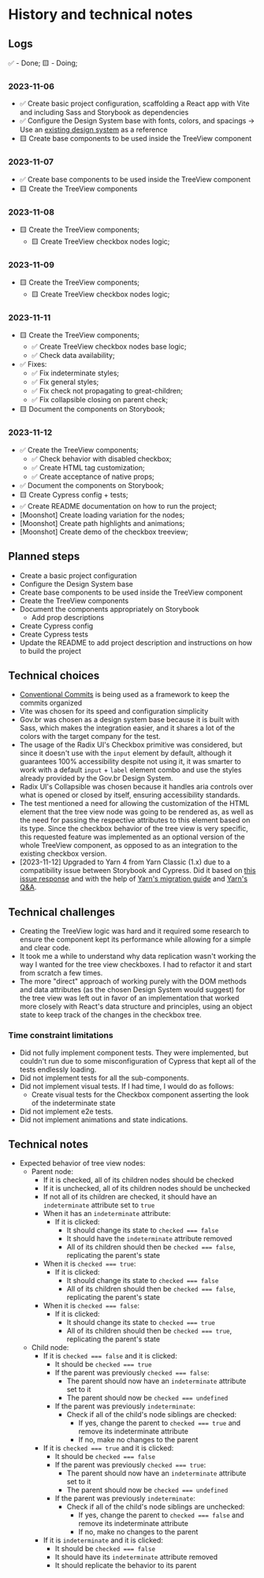 # History and technical notes

## Logs

✅ - Done;
🟨 - Doing;

### 2023-11-06

- ✅ Create basic project configuration, scaffolding a React app with Vite and including Sass and Storybook as dependencies
- ✅ Configure the Design System base with fonts, colors, and spacings -> Use an [existing design system](#technical-choices) as a reference
- 🟨 Create base components to be used inside the TreeView component

### 2023-11-07

- ✅ Create base components to be used inside the TreeView component
- 🟨 Create the TreeView components

### 2023-11-08
- 🟨 Create the TreeView components;
  - 🟨 Create TreeView checkbox nodes logic;

### 2023-11-09
- 🟨 Create the TreeView components;
  - 🟨 Create TreeView checkbox nodes logic;

### 2023-11-11
- 🟨 Create the TreeView components;
  - ✅ Create TreeView checkbox nodes base logic;
  - ✅ Check data availability;
- ✅ Fixes:
  - ✅ Fix indeterminate styles;
  - ✅ Fix general styles;
  - ✅ Fix check not propagating to great-children;
  - ✅ Fix collapsible closing on parent check;
- 🟨 Document the components on Storybook;

### 2023-11-12
- ✅ Create the TreeView components;
  - ✅ Check behavior with disabled checkbox;
  - ✅ Create HTML tag customization;
  - ✅ Create acceptance of native props;
- ✅ Document the components on Storybook;
- 🟨 Create Cypress config + tests;
- ✅ Create README documentation on how to run the project;
- [Moonshot] Create loading variation for the nodes;
- [Moonshot] Create path highlights and animations;
- [Moonshot] Create demo of the checkbox treeview;

## Planned steps

- Create a basic project configuration
- Configure the Design System base
- Create base components to be used inside the TreeView component
- Create the TreeView components
- Document the components appropriately on Storybook
  - Add prop descriptions
- Create Cypress config
- Create Cypress tests
- Update the README to add project description and instructions on how to build the project

## Technical choices

- [Conventional Commits](https://www.conventionalcommits.org/en/v1.0.0/) is being used as a framework to keep the commits organized
- Vite was chosen for its speed and configuration simplicity
- Gov.br was chosen as a design system base because it is built with Sass, which makes the integration easier, and it shares a lot of the colors with the target company for the test.
- The usage of the Radix UI's Checkbox primitive was considered, but since it doesn't use with the `input` element by default, although it guarantees 100% accessibility despite not using it, it was smarter to work with a default `input` + `label` element combo and use the styles already provided by the Gov.br Design System.
- Radix UI's Collapsible was chosen because it handles aria controls over what is opened or closed by itself, ensuring accessibility standards.
- The test mentioned a need for allowing the customization of the HTML element that the tree view node was going to be rendered as, as well as the need for passing the respective attributes to this element based on its type. Since the checkbox behavior of the tree view is very specific, this requested feature was implemented as an optional version of the whole TreeView component, as opposed to as an integration to the existing checkbox version. 
- [2023-11-12] Upgraded to Yarn 4 from Yarn Classic (1.x) due to a compatibility issue between Storybook and Cypress. Did it based on [this issue response](https://github.com/cypress-io/cypress/issues/27370#issuecomment-1649715561) and with the help of [Yarn's migration guide](https://yarnpkg.com/migration/overview) and [Yarn's Q&A](https://yarnpkg.com/getting-started/qa#which-files-should-be-gitignored).

## Technical challenges

- Creating the TreeView logic was hard and it required some research to ensure the component kept its performance while allowing for a simple and clear code.
- It took me a while to understand why data replication wasn't working the way I wanted for the tree view checkboxes. I had to refactor it and start from scratch a few times.
- The more "direct" approach of working purely with the DOM methods and data attributes (as the chosen Design System would suggest) for the tree view was left out in favor of an implementation that worked more closely with React's data structure and principles, using an object state to keep track of the changes in the checkbox tree.

### Time constraint limitations

- Did not fully implement component tests. They were implemented, but couldn't run due to some misconfiguration of Cypress that kept all of the tests endlessly loading.
- Did not implement tests for all the sub-components.
- Did not implement visual tests. If I had time, I would do as follows:
  - Create visual tests for the Checkbox component asserting the look of the indeterminate state
- Did not implement e2e tests.
- Did not implement animations and state indications.

## Technical notes

- Expected behavior of tree view nodes:
  - Parent node:
    - If it is checked, all of its children nodes should be checked
    - If it is unchecked, all of its children nodes should be unchecked
    - If not all of its children are checked, it should have an `indeterminate` attribute set to `true`
    - When it has an `indeterminate` attribute:
      - If it is clicked:
        - It should change its state to `checked === false`
        - It should have the `indeterminate` attribute removed
        - All of its children should then be `checked === false`, replicating the parent's state
    - When it is `checked === true`:
      - If it is clicked:
        - It should change its state to `checked === false`
        - All of its children should then be `checked === false`, replicating the parent's state
    - When it is `checked === false`:
      - If it is clicked:
        - It should change its state to `checked === true`
        - All of its children should then be `checked === true`, replicating the parent's state
  - Child node:
    - If it is `checked === false` and it is clicked:
      - It should be `checked === true`
      - If the parent was previously `checked === false`:
        - The parent should now have an `indeterminate` attribute set to it
        - The parent should now be `checked === undefined`
      - If the parent was previously `indeterminate`:
        - Check if all of the child's node siblings are checked:
          - If yes, change the parent to `checked === true` and remove its indeterminate attribute
          - If no, make no changes to the parent
    - If it is `checked === true` and it is clicked:
      - It should be `checked === false`
      - If the parent was previously `checked === true`:
        - The parent should now have an `indeterminate` attribute set to it
        - The parent should now be `checked === undefined`
      - If the parent was previously `indeterminate`:
        - Check if all of the child's node siblings are unchecked:
          - If yes, change the parent to `checked === false` and remove its indeterminate attribute
          - If no, make no changes to the parent
    - If it is `indeterminate` and it is clicked:
      - It should be `checked === false`
      - It should have its `indeterminate` attribute removed
      - It should replicate the behavior to its parent